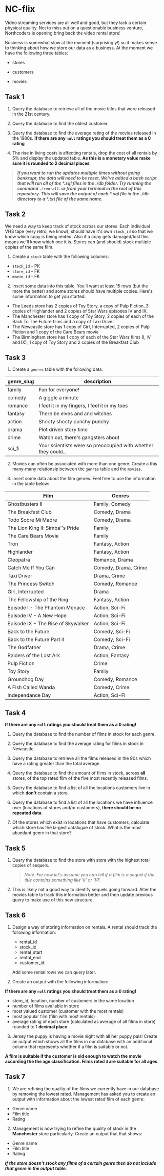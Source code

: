 # NC-flix

Video streaming services are all well and good, but they lack a certain physical quality. Not to miss out on a questionable business venture, Northcoders is opening bring back the video rental store!

Business is somewhat slow at the moment (surprisingly!) so it makes sense to thinking about how we store our data as a business. At the moment we have the following three tables:

- stores

- customers

- movies

## Task 1

1. Query the database to retrieve all of the movie titles that were released in the 21st century.

2. Query the database to find the oldest customer.

3. Query the database to find the average rating of the movies released in the 1980s. **If there are any `null` ratings you should treat them as a 0 rating**

4. The rise in living costs is affecting rentals, drop the cost of all rentals by 5% and display the updated table. **As this is a monetary value make sure it is rounded to 2 decimal places**

> _**If you want to run the updates multiple times without going bankrupt, the data will need to be reset. We've added a bash script that will run all of the *.sql files in the ./db folder. Try running the command `./run-all.sh` from your terminal in the root of this repository. This will save the output of each *.sql file in the ./db directory to a \*.txt file of the same name.**_

## Task 2

We need a way to keep track of stock across our stores. Each individual VHS tape (very retro, we know), should have it's own `stock_id` so that we know which copy is being rented. Also if a copy gets damaged/lost this means we'll know which one it is. Stores can (and should) stock multiple copies of the same film.

1. Create a `stock` table with the following columns:

- `stock_id` - PK
- `store_id` - FK
- `movie_id` - FK

2. Insert some data into this table. You'll want at least 15 rows (but the more the better) and some stores should have multiple copies. Here's some information to get you started:

- The Leeds store has 2 copies of Toy Story, a copy of Pulp Fiction, 3 copies of Highlander and 2 copies of Star Wars episodes IV and IX.
- The Manchester store has 1 copy of Toy Story, 2 copies of each of the Back To The Future films and a copy of Taxi Driver
- The Newcastle store has 1 copy of Girl, Interrupted, 2 copies of Pulp Fiction and 1 copy of the Care Bears movie
- The Birmingham store has 1 copy of each of the Star Wars films (I, IV and IX), 1 copy of Toy Story and 2 copies of the Breakfast Club

## Task 3

1. Create a `genres` table with the following data:

| genre_slug | description                                                    |
| ---------- | -------------------------------------------------------------- |
| family     | Fun for everyone!                                              |
| comedy     | A giggle a minute                                              |
| romance    | I feel it in my fingers, I feel it in my toes                  |
| fantasy    | There be elves and and witches                                 |
| action     | Shooty shooty punchy punchy                                    |
| drama      | Plot driven story time                                         |
| crime      | Watch out, there's gangsters about                             |
| sci_fi     | Your scientists were so preoccupied with whether they could... |

2. Movies can often be associated with more than one genre. Create a this many-many relationsip between the `genres` table and the `movies`.

3. Insert some data about the film genres. Feel free to use the information in the table below:

| Film                               | Genres               |
| ---------------------------------- | -------------------- |
| Ghostbusters II                    | Family, Comedy       |
| The Breakfast Club                 | Comedy, Drama        |
| Todo Sobre Mi Madre                | Comedy, Drama        |
| The Lion King II: Simba''s Pride   | Family               |
| The Care Bears Movie               | Family               |
| Tron                               | Fantasy, Action      |
| Highlander                         | Fantasy, Action      |
| Cleopatra                          | Romance, Drama       |
| Catch Me If You Can                | Comedy, Drama, Crime |
| Taxi Driver                        | Drama, Crime         |
| The Princess Switch                | Comedy, Romance      |
| Girl, Interrupted                  | Drama                |
| The Fellowship of the Ring         | Fantasy, Action      |
| Episode I - The Phantom Menace     | Action, Sci-Fi       |
| Episode IV - A New Hope            | Action, Sci-Fi       |
| Episode IX - The Rise of Skywalker | Action, Sci-Fi       |
| Back to the Future                 | Comedy, Sci-Fi       |
| Back to the Future Part II         | Comedy, Sci-Fi       |
| The Godfather                      | Drama, Crime         |
| Raiders of the Lost Ark            | Action, Fantasy      |
| Pulp Fiction                       | Crime                |
| Toy Story                          | Family               |
| Groundhog Day                      | Comedy, Romance      |
| A Fish Called Wanda                | Comedy, Crime        |
| Independance Day                   | Action, Sci-Fi       |

## Task 4

**If there are any `null` ratings you should treat them as a 0 rating!**

1. Query the database to find the number of films in stock for each genre.

2. Query the database to find the average rating for films in stock in Newcastle.

3. Query the database to retrieve all the films released in the 90s which have a rating greater than the total average.

4. Query the database to find the amount of films in stock, across **all** stores, of the top rated film of the five most recently released films.

5. Query the database to find a list of all the locations customers live in which **don't** contain a store.

6. Query the database to find a list of all the locations we have influence over (locations of stores and/or customers), **there should be no repeated data**.

7. Of the stores which exist in locations that have customers, calculate which store has the largest catalogue of stock. What is the most abundant genre in that store?

## Task 5

1. Query the database to find the store with store with the highest total copies of sequels.

   > _Note: For now let's assume you can tell if a film is a sequel if the title contains something like 'II' or 'VI'._

2. This is likely not a good way to identify sequels going forward. Alter the movies table to track this information better and then update previous query to make use of this new structure.

## Task 6

1. Design a way of storing information on rentals. A rental should track the following information:

   - rental_id
   - stock_id
   - rental_start
   - rental_end
   - customer_id

   Add some rental rows we can query later.

2. Create an output with the following information:

**If there are any `null` ratings you should treat them as a 0 rating!**

- store_id, location, number of customers in the same location
- number of films available in store
- most valued customer (customer with the most rentals)
- most popular film (film with most rentals)
- average rating of each store (calculated as average of all films in store) rounded to **1 decimal place**

3. Jersey the puppy is having a movie night with all her puppy pals! Create an output which shows all the films in our database with an additional column that represents whether if a film is suitable or not.

**A film is suitable if the customer is old enough to watch the movie according the the age classification. Films rated `U` are suitable for all ages.**

## Task 7

1. We are refining the quality of the films we currently have in our database by removing the lowest rated. Management has asked you to create an output with information about the lowest rated film of each genre:

- Genre name
- Film title
- Rating

2. Management is now trying to refine the quality of stock in the **Manchester** store particularly. Create an output that that shows:

- Genre name
- Film title
- Rating

**_If the store doesn't stock any films of a certain genre then do not include that genre in the output table._**
